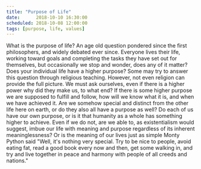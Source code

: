 ```yaml
---
title: "Purpose of Life"
date:      2018-10-10 16:30:00
scheduled: 2018-10-08 12:00:00
tags: [purpose, life, values]
---
```

What is the purpose of life? An age old question pondered since the first philosophers, and widely debated ever since. Everyone lives their life, working toward goals and completing the tasks they have set out for themselves, but occasionally we stop and wonder, does any of it matter? Does your individual life have a higher purpose? Some may try to answer this question through religious teaching. However, not even religion can provide the full picture. We must ask ourselves, even if there is a higher power why did they make us, to what end? If there is some higher purpose we are supposed to fulfill and follow, how will we know what it is, and when we have achieved it. Are we somehow special and distinct from the other life here on earth, or do they also all have a purpose as well? Do each of us have our own purpose, or is it that humanity as a whole has something higher to achieve. Even if we do not, are we able to, as existentialism would suggest, imbue our life with meaning and purpose regardless of its inherent meaninglessness? Or is the meaning of our lives just as simple Monty Python said "Well, it's nothing very special. Try to be nice to people, avoid eating fat, read a good book every now and then, get some walking in, and try and live together in peace and harmony with people of all creeds and nations." 

